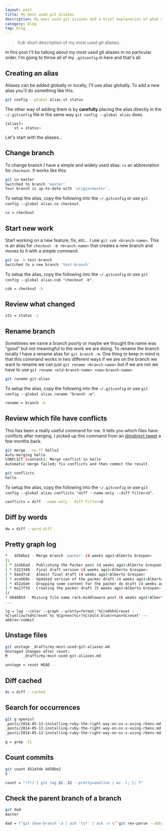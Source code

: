 ```yaml
---
layout: post
title: My most used git aliases
description: My most used git aliases and a brief explanation of what do they do.
category: blog
tag: blog
---
```


> tl;dr short description of my most used git aliases.

In this post I'll be talking about my most used git aliases in no particular
order. I'm going to throw all of my `.gitconfig` in here and that's all.

## Creating an alias

Aliases can be added globally or locally, I'll use alias globally. To add a new
alias you'll do something like this.

```bash
git config --global alias.st status
```

The other way of adding them is by **carefully** placing the alias directly in
the `~/.gitconfig` file in the same way `git config --global alias` does.

```
[alias]¬
    st = status¬
```

Let's start with the aliases...

## Change branch

To change branch I have a simple and widely used alias: `co` an abbreviation for
`checkout`. It works like this:

```bash
git co master
Switched to branch 'master'
Your branch is up-to-date with 'origin/master'.
```

To setup the alias, copy the following into the `~/.gitconfig` or use `git
config --global alias.co checkout`.

```bash
co = checkout
```

## Start new work

Start working on a new feature, fix, etc... I use `git cob <branch-name>`. This
is an alias for `checkout -b <branch-name>` that creates a new branch and moves
to it with a simple command.

```bash
git co -b test-branch
Switched to a new branch 'test-branch'
```

To setup the alias, copy the following into the `~/.gitconfig` or use `git
config --global alias.cob "checkout -b"`.

```bash
cob = checkout -b
```

## Review what changed

```bash
sts = status -s
```

## Rename branch

Sometimes we name a branch poorly or maybe we thought the name was "good" but
not meaningful to the work we are doing. To rename the branch locally I have a
rename alias for `git branch -m`. One thing to keep in mind is that this command
works in two different ways if we are on the branch we want to rename we can
just `git rename <branch-name>` but if we are not we have to use `git rename
<old-branch-name> <new-branch-name>`

```bash
git rename git-alias
```

To setup the alias, copy the following into the `~/.gitconfig` or use `git
config --global alias.rename "branch -m"`.

```bash
rename = branch -m
```

## Review which file have conflicts

This has been a really useful command for me. It tells you which files have
conflicts after merging. I picked up this command from an
[@indirect tweet][indirect-tweet] a few months back.

```bash
git merge --no-ff hello2
Auto-merging hello
CONFLICT (content): Merge conflict in hello
Automatic merge failed; fix conflicts and then commit the result.

git conflicts
hello
```

To setup the alias, copy the following into the `~/.gitconfig` or use `git
config --global alias.conflicts "diff --name-only --diff-filter=U"`.

```bash
conflicts = diff --name-only --diff-filter=U
```

## Diff by words

```bash
dw = diff --word-diff
```

## Pretty graph log

```bash
*   4d58be2 - Merge branch 'packer' (4 weeks ago)<Alberto Grespan>
|\
| * 2a3b6ad - Publishing the Packer post (4 weeks ago)<Alberto Grespan>
| * 5323348 - Final draft version (4 weeks ago)<Alberto Grespan>
| * 9aed7c8 - Almost final draft (4 weeks ago)<Alberto Grespan>
| * aceb69e - Updated version of the packer draft (4 weeks ago)<Alberto Grespan>
| * 452a5de - Dropping some content for the packer do draft (4 weeks ago)<Alberto Grespan>
| * be17ffd - Creating the packer draft (5 weeks ago)<Alberto Grespan>
|/
* 6848854 - Missing file name rack-middleware post (6 weeks ago)<Alberto Grespan>
...
```

```
lg = log --color --graph --pretty=format:'%Cred%h%Creset -%C(yellow)%d%Creset %s %Cgreen(%cr)%C(bold blue)<%an>%Creset' --abbrev-commit
```

## Unstage files

```bash
git unstage _drafts/my-most-used-git-aliases.md
Unstaged changes after reset:
M       _drafts/my-most-used-git-aliases.md
```

```bash
unstage = reset HEAD --
```

## Diff cached

```bash
dc = diff --cached
```

## Search for occurrences

```bash
git g openssl
_posts/2014-05-13-installing-ruby-the-right-way-on-os-x-using-rbenv.md:Before installing any Rubies ask yourself if you want support for LibYAML, Readline and OpenSSL outside of rbenv. Rbenv and its plugins are a mature ecosystem that can solve common caveats in the Ruby installation by downloading, installing and compiling your rubies with the latest OpenSSL, LibYAML and if available on your system, Readline.
_posts/2014-05-13-installing-ruby-the-right-way-on-os-x-using-rbenv.md:$ brew install libyaml readline openssl
_posts/2014-05-13-installing-ruby-the-right-way-on-os-x-using-rbenv.md:That was really easy... but what if you want to use a custom version of OpenSSL or LibYAML?
```

```bash
g = grep -Ii
```

## Count commits

```bash
git count 452a5de 4d58be2
5
```

```bash
count = "!f() { git log $1..$2 --pretty=oneline | wc -l; }; f"
```

## Check the parent branch of a branch

```bash
git dad
master
```

```bash
dad = !"git show-branch -a | ack '\\*' | ack -v \"`git rev-parse --abbrev-ref HEAD`\" | head -n1 | sed 's/.*\\[\\(.*\\)\\].*/\\1/' | sed 's/[\\^~].*//'"
```

[indirect-tweet]: https://twitter.com/indirect/status/539529691380469760
